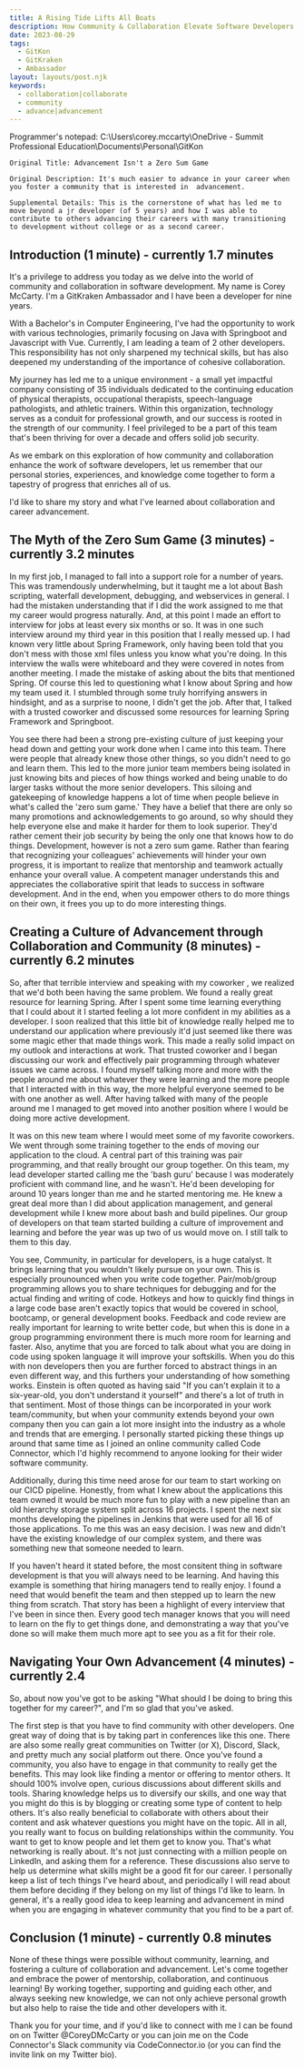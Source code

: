 ```yaml
---
title: A Rising Tide Lifts All Boats
description: How Community & Collaboration Elevate Software Developers
date: 2023-08-29
tags:
  - GitKon
  - GitKraken
  - Ambassador
layout: layouts/post.njk
keywords:
  - collaboration|collaborate
  - community
  - advance|advancement
---
```

  

Programmer's notepad: 
C:\Users\corey.mccarty\OneDrive - Summit Professional Education\Documents\Personal\GitKon

```
Original Title: Advancement Isn't a Zero Sum Game

Original Description: It's much easier to advance in your career when you foster a community that is interested in  advancement. 

Supplemental Details: This is the cornerstone of what has led me to move beyond a jr developer (of 5 years) and how I was able to contribute to others advancing their careers with many transitioning to development without college or as a second career. 
```


## Introduction (1 minute) - currently 1.7 minutes

It's a privilege to address you today as we delve into the world of community and collaboration in software development. My name is Corey McCarty. I'm a GitKraken Ambassador and I have been a developer for nine years.

With a Bachelor's in Computer Engineering, I've had the opportunity to work with various technologies, primarily focusing on Java with Springboot and Javascript with Vue. Currently, I am leading a team of 2 other developers. This responsibility has not only sharpened my technical skills, but has also deepened my understanding of the importance of cohesive collaboration.

My journey has led me to a unique environment - a small yet impactful company consisting of 35 individuals dedicated to the continuing education of physical therapists, occupational therapists, speech-language pathologists, and athletic trainers. Within this organization, technology serves as a conduit for professional growth, and our success is rooted in the strength of our community. I feel privileged to be a part of this team that's been thriving for over a decade and offers solid job security.

As we embark on this exploration of how community and collaboration enhance the work of software developers, let us remember that our personal stories, experiences, and knowledge come together to form a tapestry of progress that enriches all of us.

I'd like to share my story and what I've learned about collaboration and career advancement. 

## The Myth of the Zero Sum Game (3 minutes) - currently 3.2 minutes

In my first job, I managed to fall into a support role for a number of years. This was tramendously underwhelming, but it taught me a lot about Bash scripting, waterfall development, debugging, and webservices in general. I had the mistaken understanding  that if I did the work assigned to me that my career would progress naturally. And, at this point I made an effort to interview for jobs at least every six months or so. It was in one such interview around my third year in this position that I really messed up. I had known very little about Spring Framework, only having been told that you don't mess with those xml files unless you know what you're doing. In this interview the walls were whiteboard and they were covered in notes from another meeting. I made the mistake of asking about the bits that mentioned Spring. Of course this led to questioning what I know about Spring and how my team used it. I stumbled through some truly horrifying answers in hindsight, and as a surprise to noone, I didn't get the job. After that, I talked with a trusted coworker and discussed some resources for learning Spring Framework and Springboot. 

You see there had been a strong pre-existing culture of just keeping your head down and getting your work done when I came into this team. There were people that already knew those other things, so you didn't need to go and learn them. This led to  the more junior team members being isolated in just knowing bits and pieces of how things worked and being unable to do larger tasks without the more senior developers. This siloing and gatekeeping of knowledge happens a lot of time when people believe in what's called the 'zero sum game.' They have a belief that there are only so many promotions and acknowledgements to go around, so why should they help everyone else and make it harder for them to look superior. They'd rather cement their job security by being the only one that knows how to do things. Development, however is not a zero sum game. Rather than fearing that recognizing your colleagues' achievements will hinder your own progress, it is important to realize that mentorship and teamwork actually enhance your overall value. A competent manager understands this and appreciates the collaborative spirit that leads to success in software development. And in the end, when you empower others to do more things on their own, it frees you up to do more interesting things. 


## Creating a Culture of Advancement through Collaboration and Community (8 minutes) - currently 6.2 minutes

So, after that terrible interview and speaking with my coworker , we realized that we'd both been having the same problem. We found a really great resource for learning Spring. After I spent some time learning everything that I could about it I started feeling a lot more confident in my abilities as a developer. I soon realized that this little bit of knowledge really helped me to understand our application where previously it'd just seemed like there was some magic ether that made things work. This made a really solid impact on my outlook and interactions at work. That trusted coworker and I began discussing our work and effectively pair programming through whatever issues we came across. I found myself talking more and more with the people around me about whatever they were learning and the more people that I interacted with in this way, the more helpful everyone seemed to be with one another as well. After having talked with many of the people around me I managed to get moved into another position where I would be doing more active development. 

It was on this new team where I would meet some of my favorite coworkers. We went through some training together to the ends of moving our application to the cloud. A central part of this training was pair programming, and that really brought our group together. On this team, my lead developer started calling me the 'bash guru' because I was moderately proficient with command line, and he wasn't. He'd been developing for around 10 years longer than me and he started mentoring me. He knew a great deal more than I did about application management, and general development while I knew more about bash and build pipelines. Our group of developers on that team started building a culture of improvement and learning and before the year was up two of us would move on. I still talk to them to this day. 

You see, Community, in particular for developers, is a huge catalyst. It brings learning that you wouldn't likely pursue on your own. This is especially prounounced when you write code together. Pair/mob/group programming allows you to share techniques for debugging and for the actual finding and writing of code. Hotkeys and how to quickly find things in a large code base aren't exactly topics that would be covered in school, bootcamp, or general development books. Feedback and code review are really important for learning to write better code, but when this is done in a group programming environment there is much more room for learning and faster. Also, anytime that you are forced to talk about what you are doing in code using spoken language it will improve your softskills. When you do this with non developers then you are further forced to abstract things in an even different way, and this furthers your understanding of how something works. Einstein is often quoted as having said "If you can't explain it to a six-year-old, you don't understand it yourself" and there's a lot of truth in that sentiment. Most of those things can be incorporated in your work team/community, but when your community extends beyond your own company then you can gain a lot more insight into the industry as a whole and trends that are emerging. I personally started picking these things up around that same time as I joined an online community called Code Connector, which I'd highly recommend to anyone looking for their wider software community. 

Additionally, during this time need arose for our team to start working on our CICD pipeline. Honestly, from what I knew about the applications this team owned it would be much more fun to play with a new pipeline than an old hierarchy storage system split across 16 projects. I spent the next six months developing the pipelines in Jenkins that were used for all 16 of those applications. To me this was an easy decision. I was new and didn't have the existing knowledge of our complex system, and there was something new that someone needed to learn. 

If you haven't heard it stated before, the most consitent thing in software development is that you will always need to be learning. And having this example is something that hiring managers tend to really enjoy. I found a need that would benefit the team and then stepped up to learn the new thing from scratch. That story has been a highlight of every interview that I've been in since then. Every good tech manager knows that you will need to learn on the fly to get things done, and demonstrating a way that you've done so will make them much more apt to see you as a fit for their role. 


## Navigating Your Own Advancement (4 minutes) - currently 2.4

So, about now you've got to be asking "What should I be doing to bring this together for my career?", and I'm so glad that you've asked. 

The first step is that you have to find community with other developers. One great way of doing that is by taking part in conferences like this one. There are also some really great communities on Twitter (or X), Discord, Slack, and pretty much any social platform out there. Once you've found a community, you also have to engage in that community to really get the benefits. This may look like finding a mentor or offering to mentor others. It should 100% involve open, curious discussions about different skills and tools. Sharing knowledge helps us to diversify our skills, and one way that you might do this is by blogging or creating some type of content to help others. It's also really beneficial to collaborate with others about their content and ask whatever questions you might have on the topic. All in all, you really want to focus on building relationships within the community. You want to get to know people and let them get to know you. That's what networking is really about. It's not just connecting with a million people on LinkedIn, and asking them for a reference. These discussions also serve to help us determine what skills might be a good fit for our career. I personally keep a list of tech things I've heard about, and periodically I will read about them before deciding if they belong on my list of things I'd like to learn. In general, it's a really good idea to keep learning and advancement in mind when you are engaging in whatever community that you find to be a part of. 

## Conclusion (1 minute) - currently 0.8 minutes

None of these things were possible without community, learning, and fostering a culture of collaboration and advancement. Let's come together and embrace the power of mentorship, collaboration, and continuous learning! By working together, supporting and guiding each other, and always seeking new knowledge, we can not only achieve personal growth but also help to raise the tide and other developers with it.

Thank you for your time, and if you'd like to connect with me I can be found on on Twitter @CoreyDMcCarty or you can join me on the Code Connector's Slack community via CodeConnector.io (or you can find the invite link on my Twitter bio).